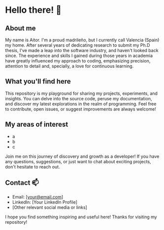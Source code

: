 # Hello there! 👋

## About me
My name is Aitor. I'm a proud madrileño, but I currently call Valencia (Spain) my home. After several years of dedicating research to submit my Ph.D thesis, I've made a leap into the software industry, and haven't looked back since. The experience and skills I gained during those years in academia have greatly influenced my approach to coding, emphasizing precision, attention to detail and, specially, a love for continuous learning.


## What you'll find here
This repository is my playground for sharing my projects, experiments, and insights. You can delve into the source code, peruse my documentation, and discover my latest explorations in the realm of programming. Feel free to contribute, open issues, or suggest improvements are always welcome!


## My areas of interest
- a
- b
- c
  
Join me on this journey of discovery and growth as a developer! If you have any questions, suggestions, or just want to chat about exciting projects, don't hesitate to reach out.

## Contact 📫 
- Email: [your@email.com]
- LinkedIn: [Your LinkedIn Profile]
- [Other relevant social media or links]

I hope you find something inspiring and useful here! Thanks for visiting my repository!

<!--
**doctortellini/doctortellini** is a ✨ _special_ ✨ repository because its `README.md` (this file) appears on your GitHub profile.

Here are some ideas to get you started:

- 🔭 I’m currently working on ...
- 🌱 I’m currently learning ...
- 👯 I’m looking to collaborate on ...
- 🤔 I’m looking for help with ...
- 💬 Ask me about ...
- 📫 How to reach me: ...
- 😄 Pronouns: ...
- ⚡ Fun fact: ...
-->
